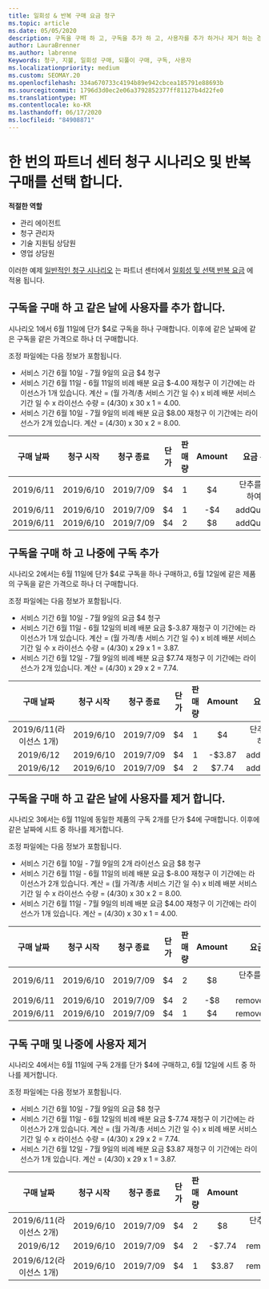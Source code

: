 ```yaml
---
title: 일회성 & 반복 구매 요금 청구
ms.topic: article
ms.date: 05/05/2020
description: 구독을 구매 하 고, 구독을 추가 하 고, 사용자를 추가 하거나 제거 하는 경우 파트너 센터 청구 예를 한 번에 확인 하 고 되풀이 구매를 선택 합니다.
author: LauraBrenner
ms.author: labrenne
Keywords: 청구, 지불, 일회성 구매, 되풀이 구매, 구독, 사용자
ms.localizationpriority: medium
ms.custom: SEOMAY.20
ms.openlocfilehash: 334a670733c4194b89e942cbcea185791e88693b
ms.sourcegitcommit: 1796d3d0ec2e06a3792852377ff81127b4d22fe0
ms.translationtype: MT
ms.contentlocale: ko-KR
ms.lasthandoff: 06/17/2020
ms.locfileid: "84908871"
---
```

# <a name="partner-center-billing-scenarios-for-one-time-and-select-recurring-purchases"></a>한 번의 파트너 센터 청구 시나리오 및 반복 구매를 선택 합니다.

**적절한 역할**

- 관리 에이전트
- 청구 관리자
- 기술 지원팀 상담원
- 영업 상담원

이러한 예제 [일반적인 청구 시나리오](common-billing-scenarios.md) 는 파트너 센터에서 [일회성 및 선택 반복 요금](one-time-and-recurring-billing.md) 에 적용 됩니다.

## <a name="purchase-a-subscription-and-add-a-seat-on-the-same-day"></a>구독을 구매 하 고 같은 날에 사용자를 추가 합니다.

시나리오 1에서 6월 11일에 단가 $4로 구독을 하나 구매합니다. 이후에 같은 날짜에 같은 구독을 같은 가격으로 하나 더 구매합니다.

조정 파일에는 다음 정보가 포함됩니다.

- 서비스 기간 6월 10일 - 7월 9일의 요금 $4 청구
- 서비스 기간 6월 11일 - 6월 11일의 비례 배분 요금 $-4.00 재청구 이 기간에는 라이선스가 1개 있습니다. 계산 = (월 가격/총 서비스 기간 일 수) x 비례 배분 서비스 기간 일 수 x 라이선스 수량 = (4/30) x 30 x 1 = 4.00.
- 서비스 기간 6월 10일 - 7월 9일의 비례 배분 요금 $8.00 재청구 이 기간에는 라이선스가 2개 있습니다. 계산 = (4/30) x 30 x 2 = 8.00.

|**구매 날짜**   |**청구 시작** |**청구 종료**  |**단가**  |**판매량**  |**Amount** |**요금 유형** |
|:------:|:------:|:------:|:------:|:------:|:------:|:-----:|
|2019/6/11      |2019/6/10   |2019/7/09         |$4                |1                 |$4            |단추를 사용하여 새         |
|2019/6/11     | 2019/6/10    |2019/7/09        |$4        |1        | -$4       |addQuantity           |
|2019/6/11     | 2019/6/10    |2019/7/09        |$4        | 2      |$8         |addQuantity           |

## <a name="purchase-a-subscription-and-add-more-subscriptions-later"></a>구독을 구매 하 고 나중에 구독 추가

시나리오 2에서는 6월 11일에 단가 $4로 구독을 하나 구매하고, 6월 12일에 같은 제품의 구독을 같은 가격으로 하나 더 구매합니다.

조정 파일에는 다음 정보가 포함됩니다.

- 서비스 기간 6월 10일 - 7월 9일의 요금 $4 청구
- 서비스 기간 6월 11일 - 6월 12일의 비례 배분 요금 $-3.87 재청구 이 기간에는 라이선스가 1개 있습니다. 계산 = (월 가격/총 서비스 기간 일 수) x 비례 배분 서비스 기간 일 수 x 라이선스 수량 = (4/30) x 29 x 1 = 3.87.
- 서비스 기간 6월 12일 - 7월 9일의 비례 배분 요금 $7.74 재청구 이 기간에는 라이선스가 2개 있습니다. 계산 = (4/30) x 29 x 2 = 7.74.

|**구매 날짜**   |**청구 시작** |**청구 종료**  |**단가**  |**판매량**  |**Amount** |**요금 유형** |
|:------:|:------:|:------:|:------:|:------:|:------:|:-----:|
|2019/6/11(라이선스 1개)     |2019/6/10   |2019/7/09         |$4         |1        |$4            |단추를 사용하여 새         |
|2019/6/12     | 2019/6/10    |2019/7/09        |$4        |1        | -$3.87       |addQuantity           |
|2019/6/12     | 2019/6/10    |2019/7/09        |$4        | 2      |$7.74       |addQuantity           |

## <a name="purchase-a-subscription-and-remove-a-seat-on-the-same-day"></a>구독을 구매 하 고 같은 날에 사용자를 제거 합니다.

시나리오 3에서는 6월 11일에 동일한 제품의 구독 2개를 단가 $4에 구매합니다. 이후에 같은 날짜에 시트 중 하나를 제거합니다.  

조정 파일에는 다음 정보가 포함됩니다.

- 서비스 기간 6월 10일 - 7월 9일의 2개 라이선스 요금 $8 청구
- 서비스 기간 6월 11일 - 6월 11일의 비례 배분 요금 $-8.00 재청구 이 기간에는 라이선스가 2개 있습니다. 계산 = (월 가격/총 서비스 기간 일 수) x 비례 배분 서비스 기간 일 수 x 라이선스 수량 = (4/30) x 30 x 2 = 8.00.
- 서비스 기간 6월 11일 - 7월 9일의 비례 배분 요금 $4.00 재청구 이 기간에는 라이선스가 1개 있습니다. 계산 = (4/30) x 30 x 1 = 4.00.

|**구매 날짜**   |**청구 시작** |**청구 종료**  |**단가**  |**판매량**  |**Amount** |**요금 유형** |
|:------:|:------:|:------:|:------:|:------:|:------:|:-----:|
|2019/6/11      |2019/6/10   |2019/7/09         |$4                |2                 |$8            |단추를 사용하여 새         |
|2019/6/11     | 2019/6/10    |2019/7/09        |$4        |2        | -$8       |removeQuantity           |
|2019/6/11     | 2019/6/10    |2019/7/09        |$4        | 1      |$4         |removeQuantity           |

## <a name="purchase-a-subscription-and-remove-seats-later"></a>구독 구매 및 나중에 사용자 제거

시나리오 4에서는 6월 11일에 구독 2개를 단가 $4에 구매하고, 6월 12일에 시트 중 하나를 제거합니다.

조정 파일에는 다음 정보가 포함됩니다.

- 서비스 기간 6월 10일 - 7월 9일의 요금 $8 청구
- 서비스 기간 6월 11일 - 6월 12일의 비례 배분 요금 $-7.74 재청구 이 기간에는 라이선스가 2개 있습니다. 계산 = (월 가격/총 서비스 기간 일 수) x 비례 배분 서비스 기간 일 수 x 라이선스 수량 = (4/30) x 29 x 2 = 7.74.
- 서비스 기간 6월 12일 - 7월 9일의 비례 배분 요금 $3.87 재청구 이 기간에는 라이선스가 1개 있습니다. 계산 = (4/30) x 29 x 1 = 3.87.

|**구매 날짜**   |**청구 시작** |**청구 종료**  |**단가**  |**판매량**  |**Amount** |**요금 유형** |
|:------:|:------:|:------:|:------:|:------:|:------:|:-----:|
|2019/6/11(라이선스 2개)     |2019/6/10   |2019/7/09         |$4         |2        |$8       |단추를 사용하여 새       |
|2019/6/12     | 2019/6/10    |2019/7/09        |$4        |2        | -$7.74       |removeQuantity           |
|2019/6/12(라이선스 1개)    | 2019/6/10    |2019/7/09   |$4    |1      |$3.87    |removeQuantity |
